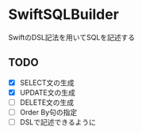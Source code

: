 # SwiftSQLBuilder

SwiftのDSL記法を用いてSQLを記述する

## TODO

- [X] SELECT文の生成
- [X] UPDATE文の生成
- [ ] DELETE文の生成
- [ ] Order By句の指定
- [ ] DSLで記述できるように
